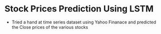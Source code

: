 # Stock Prices Prediction Using LSTM
- Tried a hand at time series dataset using Yahoo Finanace and predicted the Close prices of the various stocks
